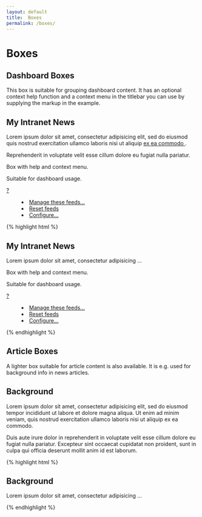 ```yaml
---
layout: default
title:  Boxes
permalink: /boxes/
---
```


# Boxes

## Dashboard Boxes
This box is suitable for grouping dashboard content. It has an optional context help function and a context menu in the titlebar you can use by supplying the markup in the example.

<div class="example">
  <section class="box" contextmenu="feeds-news-menu" id="feeds-news">
    <h1 class="box-title">My Intranet News</h1>
    <div class="box-instructions">
      <p>Lorem ipsum dolor sit amet, consectetur adipisicing elit, sed do eiusmod
      quis nostrud exercitation ullamco laboris nisi ut aliquip <a href="#">ex ea commodo </a>.</p>
      <p>Reprehenderit in voluptate velit esse
      cillum dolore eu fugiat nulla pariatur.</p>
    </div>
    <div class="box-content body-copy">
      <p>Box with help and context menu.</p>
      <p>Suitable for dashboard usage.</p>
    </div>
    <a href="#" class="toggle-instructions" title="Show instructions">?</a>
    <div class="dropdown box-menu pull-right">
      <a class="dropdown-toggle" data-toggle="dropdown" href="#" id="feeds-news-menu" role="button" title="Adapt this box">
        <span class="icon-caret-down icon-large"></span>
      </a>
      <menu aria-labelledby="feeds-news-menu" class="dropdown-menu" role="menu">
        <li><a href="#">Manage these feeds...</a></li>
        <li><a href="#" data-confirm="Reset all feeds?" data-method="put">Reset feeds</a></li>
        <li><a href="#">Configure...</a></li>
      </menu>
    </div>
  </section>
</div>

{% highlight html %}
<section class="box" contextmenu="feeds-news-menu" id="feeds-news">
  <h1 class="box-title">My Intranet News</h1>
  <div class="box-instructions">
    <p>Lorem ipsum dolor sit amet, consectetur adipisicing ...</p>
  </div>
  <div class="box-content body-copy">
    <p>Box with help and context menu.</p>
    <p>Suitable for dashboard usage.</p>
  </div>
  <a href="#" class="toggle-instructions" title="Show instructions">?</a>
  <div class="dropdown box-menu pull-right">
    <a class="dropdown-toggle" data-toggle="dropdown" href="#" id="feeds-news-menu" role="button" title="Adapt this box">
      <span class="icon-caret-down icon-large"></span>
    </a>
    <menu aria-labelledby="feeds-news-menu" class="dropdown-menu" role="menu">
      <li><a href="#">Manage these feeds...</a></li>
      <li><a href="#" data-confirm="Reset all feeds?" data-method="put">Reset feeds</a></li>
      <li><a href="#">Configure...</a></li>
    </menu>
  </div>
</section>
{% endhighlight %}

## Article Boxes
A lighter box suitable for article content is also available. It is e.g. used for background info in news articles.

<div class="example">
  <section class="box light">
    <h1 class="box-title">Background</h1>
    <div class="box-content body-copy">
      <p>Lorem ipsum dolor sit amet, consectetur adipisicing elit, sed do eiusmod
      tempor incididunt ut labore et dolore magna aliqua. Ut enim ad minim veniam,
      quis nostrud exercitation ullamco laboris nisi ut aliquip ex ea commodo.</p>
      <p>Duis aute irure dolor in reprehenderit in voluptate velit esse
      cillum dolore eu fugiat nulla pariatur. Excepteur sint occaecat cupidatat non
      proident, sunt in culpa qui officia deserunt mollit anim id est laborum.</p>
    </div>
  </section>
</div>

{% highlight html %}
<section class="box light">
  <h1 class="box-title">Background</h1>
  <div class="box-content body-copy">
    <p>Lorem ipsum dolor sit amet, consectetur adipisicing ...</p>
  </div>
</section>
{% endhighlight %}
